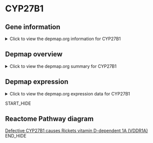 <h1>CYP27B1</h1>

<h2>Gene information</h2>
<details>
  <summary>Click to view the depmap.org information for CYP27B1</summary>
  <iframe src="https://depmap.org/portal/gene/CYP27B1?tab=about" style="border:none;width:100%;height:800px"></iframe>
</details>

<h2>Depmap overview</h2>
<details>
  <summary>Click to view the depmap.org summary for CYP27B1</summary>
  <iframe src="https://depmap.org/portal/gene/CYP27B1?tab=overview" style="border:none;width:100%;height:800px"></iframe>
</details>

<h2>Depmap expression</h2>
<details>
  <summary>Click to view the depmap.org expression data for CYP27B1</summary>
  <iframe src="https://depmap.org/portal/gene/CYP27B1?tab=characterization" style="border:none;width:100%;height:800px"></iframe>
</details>


START_HIDE
<h2>Reactome Pathway diagram</h2>
<a href="https://reactome.org/PathwayBrowser/#/R-HSA-5579014">Defective CYP27B1 causes Rickets vitamin D-dependent 1A (VDDR1A)</a>
END_HIDE


